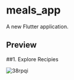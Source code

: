 # meals_app

A new Flutter application.

## Preview

##1. Explore Recipies

![38rpqi](https://user-images.githubusercontent.com/51994594/105632855-68f7f100-5e7b-11eb-99ff-ce1eb34d42b2.gif)
